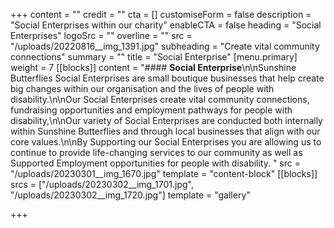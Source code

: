 +++
content = ""
credit = ""
cta = []
customiseForm = false
description = "Social Enterprises within our charity"
enableCTA = false
heading = "Social Enterprises"
logoSrc = ""
overline = ""
src = "/uploads/20220816__img_1391.jpg"
subheading = "Create vital community connections"
summary = ""
title = "Social Enterprise"
[menu.primary]
weight = 7
[[blocks]]
content = "#### **Social Enterprise**\n\nSunshine Butterflies Social Enterprises are small boutique businesses that help create big changes within our organisation and the lives of people with disability.\n\nOur Social Enterprises create vital community connections, fundraising opportunities and employment pathways for people with disability,\n\nOur variety of Social Enterprises are conducted both internally within Sunshine Butterflies and through local businesses that align with our core values.\n\nBy Supporting our Social Enterprises you are allowing us to continue to provide life-changing services to our community as well as Supported Employment opportunities for people with disability. "
src = "/uploads/20230301__img_1670.jpg"
template = "content-block"
[[blocks]]
srcs = ["/uploads/20230302__img_1701.jpg", "/uploads/20230302__img_1720.jpg"]
template = "gallery"

+++

